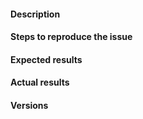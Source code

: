 <!--
If your issue is a usage question, please submit it to the user mailing-list
users@riot-os.org or to the developer mailing-list devel@riot-os.org.
If your issue is related to security, please submit it to the security
mailing-list security@riot-os.org.
-->

#### Description
<!--
Example: Cannot build gnrc_networking application for samr21-xpro board.
-->

#### Steps to reproduce the issue
<!--
Try to describe as precisely as possible here the steps required to reproduce
the issue. Here you can also describe your hardware configuration, the network
setup, etc.
-->

#### Expected results
<!--
Example: The gnrc_networking application builds on samr21-xpro.-->

#### Actual results
<!--
Please paste or specifically describe the actual output.
-->

#### Versions
<!--
Operating system: Mac OSX, Linux, Vagrant VM
Build environment: GCC, CLang versions (you can run the following command from
the RIOT base directory: ./dist/tools/ci/print_toolchain_versions.sh).
-->

<!-- Thanks for contributing! -->
